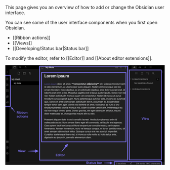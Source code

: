 This page gives you an overview of how to add or change the Obsidian user interface.

You can see some of the user interface components when you first open Obsidian.

- [[Ribbon actions]]
- [[Views]]
- [[Developing/Status bar|Status bar]]

To modify the editor, refer to [[Editor]] and [[About editor extensions]].

![User interface](user-interface.png)
